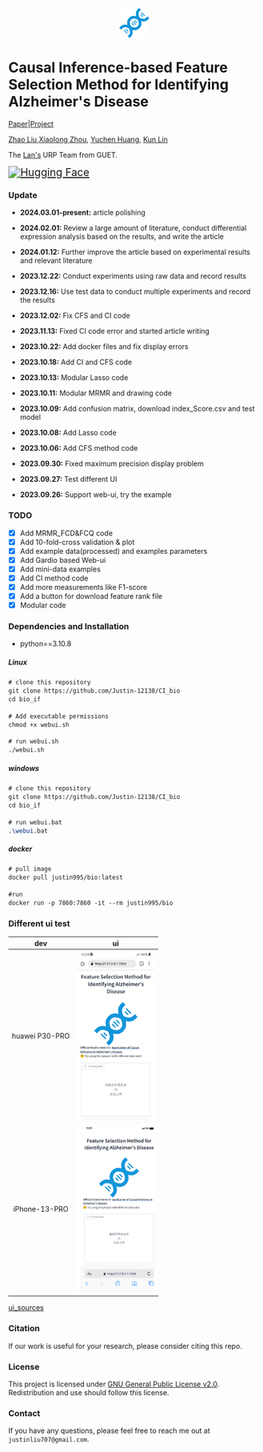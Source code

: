 <p align="center">
    <img height="60px" width="60px" src="assets/favicon.svg" />
</p>

# Causal Inference-based Feature Selection Method for Identifying Alzheimer's Disease

[Paper]()|[Project](https://github.com/Justin-12138/CI_bio)

[Zhao Liu](https://github.com/Justin-12138),[Xiaolong Zhou](https://github.com/xiaoxiaolong2), [Yuchen Huang](https://github.com/WeiX-12581), [Kun Lin](https://github.com/LLKI)

The [Lan's](http://sai.inpsmart.com:8060/szdw/szdw_8/Chaowang%20Lan_236.html) URP Team from GUET. 

[<img src="https://img.shields.io/badge/Demo-%F0%9F%A4%97%20Hugging%20Face-b" alt="Hugging Face" style="zoom: 150%;" />](https://huggingface.co/spaces/Justin-12138/FSALA)

### Update

+ **2024.03.01-present:** article polishing

+ **2024.02.01:** Review a large amount of literature, conduct differential expression analysis based on the results, and write the article

+ **2024.01.12:** Further improve the article based on experimental results and relevant literature

+ **2023.12.22:** Conduct experiments using raw data and record results

+ **2023.12.16:** Use test data to conduct multiple experiments and record the results

+ **2023.12.02:** Fix CFS and CI code

+ **2023.11.13:** Fixed CI code error and started article writing

+ **2023.10.22:** Add docker files and fix display errors

+ **2023.10.18:** Add CI and CFS code

+ **2023.10.13:** Modular Lasso code

+ **2023.10.11:** Modular MRMR and drawing code

+ **2023.10.09:** Add confusion matrix, download index_Score.csv and test model

+ **2023.10.08:** Add Lasso code

+ **2023.10.06:** Add CFS method code

+ **2023.09.30:** Fixed maximum precision display problem

+ **2023.09.27:** Test different UI

+ **2023.09.26:** Support web-ui, try the example


### TODO
- [x] Add MRMR_FCD&FCQ code 
- [x] Add 10-fold-cross validation & plot
- [x] Add example data(processed) and examples parameters
- [x] Add Gardio based Web-ui
- [x] Add mini-data examples
- [x] Add  CI method code
- [x] Add more measurements like F1-score
- [x] Add a button for download feature rank file
- [x] Modular code

### Dependencies and Installation

+ python==3.10.8

 ##### Linux

```latex
# clone this repository
git clone https://github.com/Justin-12138/CI_bio
cd bio_if

# Add executable permissions
chmod +x webui.sh

# run webui.sh
./webui.sh
```

 ##### windows

```latex
# clone this repository
git clone https://github.com/Justin-12138/CI_bio
cd bio_if

# run webui.bat
.\webui.bat
```

##### docker

```latex
# pull image
docker pull justin995/bio:latest 

#run
docker run -p 7860:7860 -it --rm justin995/bio
```

### Different ui test

|      dev       |                              ui                              |
| :------------: | :----------------------------------------------------------: |
| huawei P30-PRO | <img src="assets\devs\Huawei-P30-PRO-127.0.0.1.png" style="zoom: 33%;" /> |
| iPhone-13-PRO  | <img src="assets\devs\iPhone-13-PRO-127.0.0.1.png" style="zoom:33%;" /> |

[ui_sources](https://chrome.google.com/webstore/detail/simulateur-mobile/ckejmhbmlajgoklhgbapkiccekfoccmk?hl=zh-CN)

### Citation

If our work is useful for your research, please consider citing this repo.

### License

This project is licensed under <a rel="license" href="https://github.com/Justin-12138/bio_if/blob/main/LICENSE">GNU General Public License v2.0</a>. Redistribution and use should follow this license.

### Contact

If you have any questions, please feel free to reach me out at `justinliu707@gmail.com`. 
